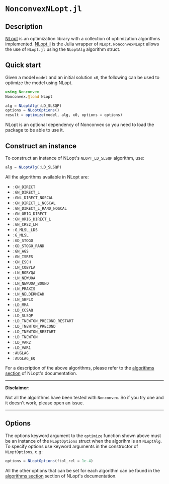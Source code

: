 # `NonconvexNLopt.jl`

## Description

[NLopt](https://github.com/stevengj/nlopt) is an optimization library with a collection of optimization algorithms implemented. [NLopt.jl](https://github.com/JuliaOpt/NLopt.jl) is the Julia wrapper of `NLopt`. `NonconvexNLopt` allows the use of `NLopt.jl` using the `NLoptAlg` algorithm struct.

## Quick start

Given a model `model` and an initial solution `x0`, the following can be used to optimize the model using NLopt.
```julia
using Nonconvex
Nonconvex.@load NLopt

alg = NLoptAlg(:LD_SLSQP)
options = NLoptOptions()
result = optimize(model, alg, x0, options = options)
```
NLopt is an optional dependency of Nonconvex so you need to load the package to be able to use it.

## Construct an instance

To construct an instance of NLopt's `NLOPT_LD_SLSQP` algorithm, use:
```julia
alg = NLoptAlg(:LD_SLSQP)
```

All the algorithms available in NLopt are:
- `:GN_DIRECT`
- `:GN_DIRECT_L`
- `:GNL_DIRECT_NOSCAL`
- `:GN_DIRECT_L_NOSCAL`
- `:GN_DIRECT_L_RAND_NOSCAL`
- `:GN_ORIG_DIRECT`
- `:GN_ORIG_DIRECT_L`
- `:GN_CRS2_LM`
- `:G_MLSL_LDS`
- `:G_MLSL`
- `:GD_STOGO`
- `:GD_STOGO_RAND`
- `:GN_AGS`
- `:GN_ISRES`
- `:GN_ESCH`
- `:LN_COBYLA`
- `:LN_BOBYQA`
- `:LN_NEWUOA`
- `:LN_NEWUOA_BOUND`
- `:LN_PRAXIS`
- `:LN_NELDERMEAD`
- `:LN_SBPLX`
- `:LD_MMA`
- `:LD_CCSAQ`
- `:LD_SLSQP`
- `:LD_TNEWTON_PRECOND_RESTART`
- `:LD_TNEWTON_PRECOND`
- `:LD_TNEWTON_RESTART`
- `:LD_TNEWTON`
- `:LD_VAR2`
- `:LD_VAR1`
- `:AUGLAG`
- `:AUGLAG_EQ`

For a description of the above algorithms, please refer to the [algorithms section](https://nlopt.readthedocs.io/en/latest/NLopt_Algorithms/) of NLopt's documentation.

---
**Disclaimer:**

Not all the algorithms have been tested with `Nonconvex`. So if you try one and it doesn't work, please open an issue.

---

## Options

The options keyword argument to the `optimize` function shown above must be an instance of the `NLoptOptions` struct when the algorihm is an `NLoptAlg`. To specify options use keyword arguments in the constructor of `NLoptOptions`, e.g:
```julia
options = NLoptOptions(ftol_rel = 1e-4)
```
All the other options that can be set for each algorithm can be found in the [algorithms section](https://nlopt.readthedocs.io/en/latest/NLopt_Algorithms/) section of NLopt's documentation.

